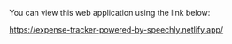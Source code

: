 You can view this web application using the link below:

https://expense-tracker-powered-by-speechly.netlify.app/

